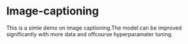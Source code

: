 # Image-captioning
This is a simle demo on image captioning.The model can be improved significantly with more data and offcourse hyperparamater
tuning.
